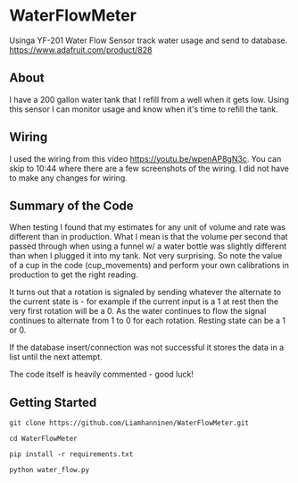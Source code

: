 # WaterFlowMeter
Usinga YF-201 Water Flow Sensor track water usage and send to database. https://www.adafruit.com/product/828

## About
I have a 200 gallon water tank that I refill from a well when it gets low. Using this sensor I can monitor usage and know when it's time to refill the tank.

## Wiring
I used the wiring from this video https://youtu.be/wpenAP8gN3c. You can skip to 10:44 where there are a few screenshots of the wiring. I did not have to make any changes for wiring. 

## Summary of the Code
When testing I found that my estimates for any unit of volume and rate was different than in production. What I mean is that the volume per second that passed through when using a funnel w/ a water bottle was slightly different than when I plugged it into my tank. Not very surprising. So note the value of a cup in the code (cup_movements) and perform your own calibrations in production to get the right reading.

It turns out that a rotation is signaled by sending whatever the alternate to the current state is - for example if the current input is a 1 at rest then the very first rotation will be a 0. As the water continues to flow the signal continues to alternate from 1 to 0 for each rotation. Resting state can be a 1 or 0.

If the database insert/connection was not successful it stores the data in a list until the next attempt.

The code itself is heavily commented - good luck!

## Getting Started

`git clone https://github.com/Liamhanninen/WaterFlowMeter.git`

`cd WaterFlowMeter`

`pip install -r requirements.txt`

`python water_flow.py`
